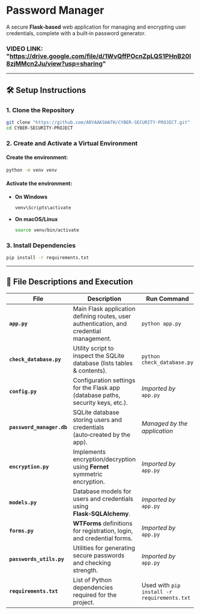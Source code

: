 
# Password Manager

A secure **Flask‑based** web application for managing and encrypting user credentials, complete with a built‑in password generator.


### VIDEO LINK: "https://drive.google.com/file/d/1WvQffPOcnZpLQS1PHnB20l8zjMMcn2Ju/view?usp=sharing" ###
---

## 🛠️ Setup Instructions

### 1. Clone the Repository

```bash
git clone "https://github.com/ARYAAKSHATH/CYBER-SECURITY-PROJECT.git"
cd CYBER-SECURITY-PROJECT
````

### 2. Create and Activate a Virtual Environment

#### Create the environment:

```bash
python -m venv venv
```

#### Activate the environment:

* **On Windows**

  ```bash
  venv\Scripts\activate
  ```

* **On macOS/Linux**

  ```bash
  source venv/bin/activate
  ```

### 3. Install Dependencies

```bash
pip install -r requirements.txt
```

---

## 📁 File Descriptions and Execution

| File                      | Description                                                                             | Run Command                                 |
| ------------------------- | --------------------------------------------------------------------------------------- | ------------------------------------------- |
| **`app.py`**              | Main Flask application defining routes, user authentication, and credential management. | `python app.py`                             |
| **`check_database.py`**   | Utility script to inspect the SQLite database (lists tables & contents).                | `python check_database.py`                  |
| **`config.py`**           | Configuration settings for the Flask app (database paths, security keys, etc.).         | *Imported by* `app.py`                      |
| **`password_manager.db`** | SQLite database storing users and credentials (auto‑created by the app).                | *Managed by the application*                |
| **`encryption.py`**       | Implements encryption/decryption using **Fernet** symmetric encryption.                 | *Imported by* `app.py`                      |
| **`models.py`**           | Database models for users and credentials using **Flask‑SQLAlchemy**.                   | *Imported by* `app.py`                      |
| **`forms.py`**            | **WTForms** definitions for registration, login, and credential forms.                  | *Imported by* `app.py`                      |
| **`passwords_utils.py`**  | Utilities for generating secure passwords and checking strength.                        | *Imported by* `app.py`                      |
| **`requirements.txt`**    | List of Python dependencies required for the project.                                   | Used with `pip install -r requirements.txt` |

